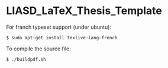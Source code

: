 # LIASD_LaTeX_Thesis_Template

For franch typeset support (under ubuntu):
```
$ sudo apt-get install texlive-lang-french
```

To compile the source file:
```
$ ./buildpdf.sh
```
